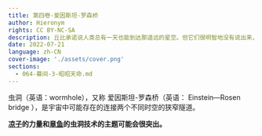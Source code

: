 ```yaml
---
title: 第四卷-爱因斯坦-罗森桥
author: Hieronym
rights: CC BY-NC-SA
description: 丘比承诺说人类总有一天也能到达那遥远的星空。但它们很明智地没有说出来，人类将会在那里遇到什么。
date: 2022-07-21
language: zh-CN
cover-image: './assets/cover.png'
sections:
  - 064-幕间-3-昭昭天命.md
---
```


虫洞（英语：wormhole），又称 爱因斯坦-罗森桥（英语： Einstein—Rosen bridge ），是宇宙中可能存在的连接两个不同时空的狭窄隧道。

**[凉子](https://tts.determinismsucks.net/wiki/Ryouko)的力量和[章鱼](https://tts.determinismsucks.net/wiki/Cephalopod)的虫洞技术的主题可能会很突出。**
